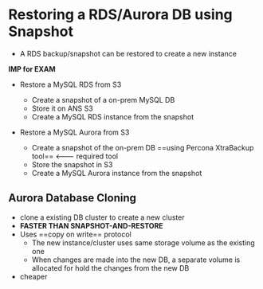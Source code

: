 
# Restoring a RDS/Aurora DB using Snapshot

- A RDS backup/snapshot can be restored to create a new instance

**IMP for EXAM**
- Restore a MySQL RDS from S3
	- Create a snapshot of a on-prem MySQL DB
	- Store it on ANS S3
	- Create a MySQL RDS instance from the snapshot

- Restore a MySQL Aurora from S3
	- Create a snapshot of the on-prem DB ==using Percona XtraBackup tool== <--- required tool
	- Store the snapshot in S3
	- Create a MySQL Aurora instance from the snapshot


## Aurora Database Cloning

- clone a existing DB cluster to create a new cluster
- **FASTER THAN SNAPSHOT-AND-RESTORE**
- Uses ==copy on write== protocol
	- The new instance/cluster uses same storage volume as the existing one
	- When changes are made into the new DB, a separate volume is allocated for hold the changes from the new DB
- cheaper